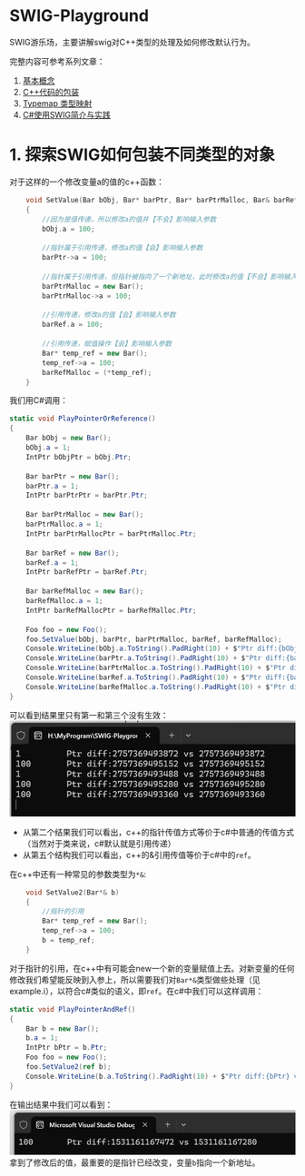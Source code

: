 # SWIG-Playground
SWIG游乐场，主要讲解swig对C++类型的处理及如何修改默认行为。<br/>

完整内容可参考系列文章：
1.  [基本概念](https://blog.csdn.net/catshitone/category_12272201.html)
2.  [C++代码的包装](https://catshitone.blog.csdn.net/article/details/129895200)
3.  [Typemap 类型映射](https://catshitone.blog.csdn.net/article/details/129896510)
4.  [C#使用SWIG简介与实践](https://catshitone.blog.csdn.net/article/details/129899584)


# 1. 探索SWIG如何包装不同类型的对象
对于这样的一个修改变量a的值的c++函数：
```cpp
	void SetValue(Bar bObj, Bar* barPtr, Bar* barPtrMalloc, Bar& barRef, Bar& barRefMalloc)
	{
		//因为是值传递，所以修改a的值并【不会】影响输入参数
		bObj.a = 100;

		//指针属于引用传递，修改a的值【会】影响输入参数
		barPtr->a = 100;

		//指针属于引用传递，但指针被指向了一个新地址，此时修改a的值【不会】影响输入参数
		barPtrMalloc = new Bar();
		barPtrMalloc->a = 100;

		//引用传递，修改a的值【会】影响输入参数
		barRef.a = 100;

		//引用传递，赋值操作【会】影响输入参数
		Bar* temp_ref = new Bar();
		temp_ref->a = 100;
		barRefMalloc = (*temp_ref);
	}
```
我们用C#调用：
```csharp
static void PlayPointerOrReference()
{
    Bar bObj = new Bar();
    bObj.a = 1;
    IntPtr bObjPtr = bObj.Ptr;

    Bar barPtr = new Bar();
    barPtr.a = 1;
    IntPtr barPtrPtr = barPtr.Ptr;

    Bar barPtrMalloc = new Bar();
    barPtrMalloc.a = 1;
    IntPtr barPtrMallocPtr = barPtrMalloc.Ptr;

    Bar barRef = new Bar();
    barRef.a = 1;
    IntPtr barRefPtr = barRef.Ptr;

    Bar barRefMalloc = new Bar();
    barRefMalloc.a = 1;
    IntPtr barRefMallocPtr = barRefMalloc.Ptr;

    Foo foo = new Foo();
    foo.SetValue(bObj, barPtr, barPtrMalloc, barRef, barRefMalloc);
    Console.WriteLine(bObj.a.ToString().PadRight(10) + $"Ptr diff:{bObjPtr} vs {bObj.Ptr}");
    Console.WriteLine(barPtr.a.ToString().PadRight(10) + $"Ptr diff:{barPtrPtr} vs {barPtr.Ptr}");
    Console.WriteLine(barPtrMalloc.a.ToString().PadRight(10) + $"Ptr diff:{barPtrMallocPtr} vs {barPtrMalloc.Ptr}");
    Console.WriteLine(barRef.a.ToString().PadRight(10) + $"Ptr diff:{barRefPtr} vs {barRef.Ptr}");
    Console.WriteLine(barRefMalloc.a.ToString().PadRight(10) + $"Ptr diff:{barRefMallocPtr} vs {barRefMalloc.Ptr}");
}
```
可以看到结果里只有第一和第三个没有生效：
![ptr_ref](https://github.com/Guyiming/SWIG-Playground/blob/main/Pics/ptr_or_ref.png)

- 从第二个结果我们可以看出，c++的指针传值方式等价于c#中普通的传值方式（当然对于类来说，c#默认就是引用传递）
- 从第五个结构我们可以看出，c++的&引用传值等价于c#中的`ref`。

在c++中还有一种常见的参数类型为`*&`:
```cpp
	void SetValue2(Bar*& b)
	{
		//指针的引用
		Bar* temp_ref = new Bar();
		temp_ref->a = 100;
		b = temp_ref;
	}
```
对于指针的引用，在c++中有可能会new一个新的变量赋值上去。对新变量的任何修改我们希望能反映到入参上，所以需要我们对`Bar*&`类型做些处理（见example.i），以符合c#类似的语义，即`ref`。在c#中我们可以这样调用：
```csharp
static void PlayPointerAndRef()
{
    Bar b = new Bar();
    b.a = 1;
    IntPtr bPtr = b.Ptr;
    Foo foo = new Foo();
    foo.SetValue2(ref b);
    Console.WriteLine(b.a.ToString().PadRight(10) + $"Ptr diff:{bPtr} vs {b.Ptr}");
}
```
在输出结果中我们可以看到：
![ptr_ref](https://github.com/Guyiming/SWIG-Playground/blob/main/Pics/ptr_and_ref.png)
拿到了修改后的值，最重要的是指针已经改变，变量`b`指向一个新地址。












